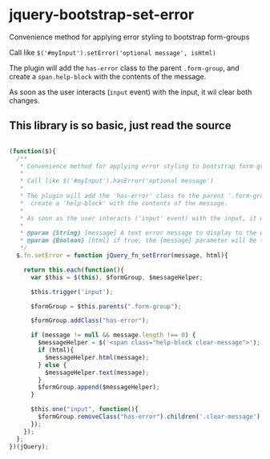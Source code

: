 jquery-bootstrap-set-error
=======================
Convenience method for applying error styling to bootstrap form-groups

Call like `$('#myInput').setError('optional message', isHtml)`

The plugin will add the `has-error` class to the parent `.form-group`, and
 create a `span.help-block` with the contents of the message.

As soon as the user interacts (`input` event) with the input, it wil clear both changes.


This library is so basic, just read the source
-----------------------
```js

(function($){
  /**
   * Convenience method for applying error styling to bootstrap form-groups
   *
   * Call like $('#myInput').hasError('optional message')
   *
   * The plugin will add the 'has-error' class to the parent '.form-group', and
   *  create a 'help-block' with the contents of the message.
   *
   * As soon as the user interacts ('input' event) with the input, it wil clear both changes.
   *
   * @param {String} [message] A text error message to display to the user
   * @param {Boolean} [html] if true, the {message} parameter will be treated as raw html
   */
  $.fn.setError = function jQuery_fn_setError(message, html){

    return this.each(function(){
      var $this = $(this), $formGroup, $messageHelper;

      $this.trigger('input');

      $formGroup = $this.parents(".form-group");

      $formGroup.addClass("has-error");

      if (message != null && message.length !== 0) {
        $messageHelper = $('<span class="help-block clear-message">');
        if (html){
          $messageHelper.html(message);
        } else {
          $messageHelper.text(message);
        }
        $formGroup.append($messageHelper);
      }

      $this.one("input", function(){
        $formGroup.removeClass("has-error").children('.clear-message').remove();
      });
    });
  };
})(jQuery);


```
